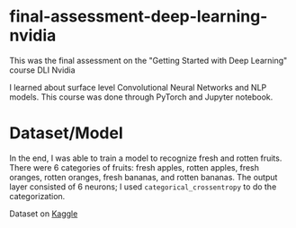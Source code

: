 # final-assessment-deep-learning-nvidia

This was the final assessment on the "Getting Started with Deep Learning" course DLI Nvidia 

I learned about surface level Convolutional Neural Networks and NLP models. This course was done through PyTorch and Jupyter notebook. 

# Dataset/Model 

In the end, I was able to train a model to recognize fresh and rotten fruits. There were 6 categories of fruits: fresh apples, rotten apples, fresh oranges, rotten oranges, fresh bananas, and rotten bananas. The output layer consisted of 6 neurons; I used `categorical_crossentropy` to do the categorization. 

Dataset on [Kaggle](https://www.kaggle.com/datasets/sriramr/fruits-fresh-and-rotten-for-classification)

